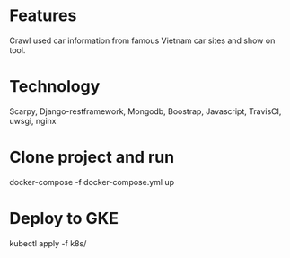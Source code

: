 # Features
Crawl used car information from famous Vietnam car sites and show on tool.

# Technology
Scarpy, Django-restframework, Mongodb, Boostrap, Javascript, TravisCI, uwsgi, nginx

# Clone project and run
docker-compose -f docker-compose.yml up

# Deploy to GKE
kubectl apply -f k8s/
